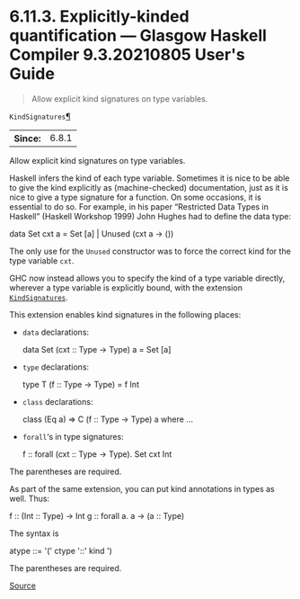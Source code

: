 # 6.11.3. Explicitly-kinded quantification — Glasgow Haskell Compiler 9.3.20210805 User's Guide

> Allow explicit kind signatures on type variables.

`KindSignatures`[¶](#extension-KindSignatures "Permalink to this definition")

<table><colgroup><col> <col></colgroup><tbody><tr><th>Since:</th><td>6.8.1</td></tr></tbody></table>

Allow explicit kind signatures on type variables.

Haskell infers the kind of each type variable. Sometimes it is nice to be able to give the kind explicitly as (machine-checked) documentation, just as it is nice to give a type signature for a function. On some occasions, it is essential to do so. For example, in his paper “Restricted Data Types in Haskell” (Haskell Workshop 1999) John Hughes had to define the data type:

data Set cxt a \= Set \[a\]
               | Unused (cxt a \-> ())

The only use for the `Unused` constructor was to force the correct kind for the type variable `cxt`.

GHC now instead allows you to specify the kind of a type variable directly, wherever a type variable is explicitly bound, with the extension [`KindSignatures`](#extension-KindSignatures).

This extension enables kind signatures in the following places:

*   `data` declarations:
    
    data Set (cxt :: Type \-> Type) a \= Set \[a\]
    
*   `type` declarations:
    
    type T (f :: Type \-> Type) \= f Int
    
*   `class` declarations:
    
    class (Eq a) \=> C (f :: Type \-> Type) a where ...
    
*   `forall`‘s in type signatures:
    
    f :: forall (cxt :: Type \-> Type). Set cxt Int
    

The parentheses are required.

As part of the same extension, you can put kind annotations in types as well. Thus:

f :: (Int :: Type) \-> Int
g :: forall a. a \-> (a :: Type)

The syntax is

atype ::= '(' ctype '::' kind ')

The parentheses are required.


[Source](https://ghc.gitlab.haskell.org/ghc/doc/users_guide/exts/kind_signatures.html)